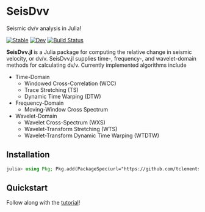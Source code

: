 # SeisDvv

Seismic dv/v analysis in Julia!

[![Stable](https://img.shields.io/badge/docs-stable-blue.svg)](https://tclements.github.io/SeisDvv.jl/stable)
[![Dev](https://img.shields.io/badge/docs-dev-blue.svg)](https://tclements.github.io/SeisDvv.jl/dev)
[![Build Status](https://travis-ci.com/tclements/SeisDvv.jl.svg?branch=master)](https://travis-ci.com/tclements/SeisDvv.jl)

**SeisDvv.jl** is a Julia package for computing the relative change in seismic velocity, or dv/v. SeisDvv.jl supplies time-, frequency-, and wavelet-domain methods for calculating dv/v. Currently implemented algorithms include
* Time-Domain
  * Windowed Cross-Correlation (WCC)
  * Trace Stretching (TS)
  * Dynamic Time Warping (DTW)
* Frequency-Domain
  * Moving-Window Cross Spectrum
* Wavelet-Domain
  * Wavelet Cross-Spectrum (WXS)
  * Wavelet-Transform Stretching (WTS)
  * Wavelet-Transform Dynamic Time Warping (WTDTW)

## Installation

```julia
julia> using Pkg; Pkg.add(PackageSpec(url="https://github.com/tclements/SeisDvv.jl", rev="master"))
```

## Quickstart

Follow along with the [tutorial](https://nextjournal.com/a/MQdVdjuUHy6TGTRcdAAbH?token=SH2k5KRceh9VFTZmLFG5yJ "dv/v tutorial")!